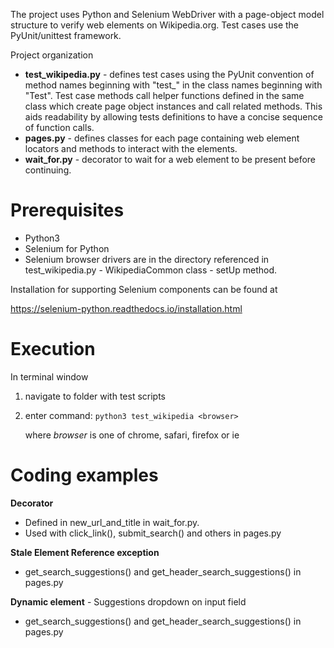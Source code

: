 
The project uses Python and Selenium WebDriver with a page-object model structure to verify web elements on Wikipedia.org. Test cases use the PyUnit/unittest framework.

Project organization
* **test_wikipedia.py** - defines test cases using the PyUnit convention of method names beginning with "test_" in the class names beginning with "Test". Test case methods call helper functions defined in the same class which create page object instances and call related methods. This aids readability by allowing tests definitions to have a concise sequence of function calls.
* **pages.py** - defines classes for each page containing web element locators and methods to interact with the elements.
* **wait_for.py** - decorator to wait for a web element to be present before continuing.


# Prerequisites #
* Python3
* Selenium for Python
* Selenium browser drivers are in the directory referenced in test_wikipedia.py - WikipediaCommon class - setUp method.

Installation for supporting Selenium components can be found at 

https://selenium-python.readthedocs.io/installation.html

# Execution
In terminal window
1. navigate to folder with test scripts
2. enter command: ```python3 test_wikipedia <browser>```

	where _browser_ is one of chrome, safari, firefox or ie


# Coding examples

**Decorator**
* Defined in new_url_and_title in wait_for.py. 
* Used with click_link(), submit_search() and others in pages.py

**Stale Element Reference exception**
* get_search_suggestions() and get_header_search_suggestions() in pages.py

**Dynamic element** - Suggestions dropdown on input field
* get_search_suggestions() and get_header_search_suggestions() in pages.py

